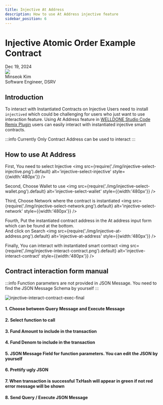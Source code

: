 ```yaml
---
title: Injective At Address
description: How to use At Address injective feature
sidebar_position: 6
---
```


# Injective Atomic Order Example Contract

<div>
  <span className='author-sm'>Dec 19, 2024</span>
  <div className='author-div'>
    <div className='author-avatars'>
      <a href='https://github.com/altpd13' target='_blank'><img src='https://avatars.githubusercontent.com/u/69383768?v=4' /></a>
    </div>
    <div>
      <span className='author-name'>Minseok Kim</span><br/>
      <span className='author-sm'>Software Engineer, DSRV </span>
    </div>
  </div>
</div>

## Introduction

To interact with Instantiated Contracts on Injective Users need to install `injectived` which could be challenging for users who just want to use interaction feature.
Using At Address feature in [WELLDONE Studio Code Remix Plugin](https://remix.ethereum.org/?#activate=wds-code-remix) users can easily interact with instantiated injective smart contracts.

:::info
Currently Only Contract Address can be used to interact
:::

## How to use At Address

First, You need to select Injective
<img src={require('./img/injective-select-injective.png').default} alt='injective-select-injective' style={{width:'480px'}} />

Second, Choose Wallet to use
<img src={require('./img/injective-select-wallet.png').default} alt='injective-select-wallet' style={{width:'480px'}} />

Third, Choose Network where the contract is instantiated
<img src={require('./img/injective-select-network.png').default} alt='injective-select-network' style={{width:'480px'}} />

Fourth, Put the instantiated contract address in the At address input form which can be found at the bottom.  
And click on Search
<img src={require('./img/injective-at-address.png').default} alt='injective-at-address' style={{width:'480px'}} />

Finally, You can interact with instantiated smart contract
<img src={require('./img/injective-interact-contract.png').default} alt='injective-interact-contract' style={{width:'480px'}} />

## Contract interaction form manual

:::info
Function parameters are not provided in JSON Message. You need to find the JSON Message Schema by yourself
:::

<div style={{display:'flex', gap:'18px'}}>
  <img src={require('./img/injective-interact-contract-exec-final.png').default} alt='injective-interact-contract-exec-final' style={{width:'480px'}} />
  <div  style={{marginTop:'5rem'}}>
    <h4>1. Choose between Query Message and Execute Message</h4>
    <h4>2. Select function to call</h4>
    <h4>3. Fund Amount to include in the transaction</h4>
    <h4>4. Fund Denom to include in the transaction</h4>
    <h4>5. JSON Message Field for function parameters. You can edit the JSON by yourself</h4>
    <h4>6. Prettify ugly JSON</h4>
    <h4>7. When transaction is successful TxHash will appear in green if not red error message will be shown</h4>
    <h4>8. Send Query / Execute JSON Message </h4>
  </div>
</div>
